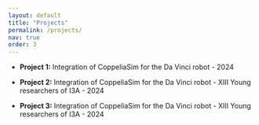 ```yaml
---
layout: default
title: "Projects"
permalink: /projects/
nav: true
order: 3
---
```


<div class="home-section">
  <div class="right-columns">
   <div class="publications-column">
      <ul>
        <li><strong>Project 1:</strong> Integration of CoppeliaSim for the Da Vinci robot - 2024</li>
      </ul>
      <p><object data="{{ 'assets/files/poster.pdf' | relative_url }}" height="100%" width="100%"></object></p>
    </div>
    <div class="projects-column">
      <ul>
        <li><strong>Project 2:</strong> Integration of CoppeliaSim for the Da Vinci robot - XIII Young researchers of I3A - 2024</li>
      </ul>
      <p><object data="{{ 'assets/files/poster.pdf' | relative_url }}" height="100%" width="100%"></object></p>
    </div>
    <div class="projects-column">
      <ul>
        <li><strong>Project 3:</strong> Integration of CoppeliaSim for the Da Vinci robot - XIII Young researchers of I3A - 2024</li>
      </ul>
      <p><object data="{{ 'assets/files/poster.pdf' | relative_url }}" height="100%" width="100%"></object></p>
    </div>
  </div>
</div>
